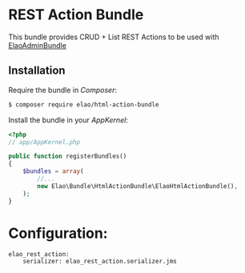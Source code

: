 REST Action Bundle
==================

This bundle provides CRUD + List REST Actions to be used with [ElaoAdminBundle](https://github.com/Elao/ElaoAdminBundle)

## Installation

Require the bundle in _Composer_:


```bash
$ composer require elao/html-action-bundle
```

Install the bundle in your _AppKernel_:

```php
<?php
// app/AppKernel.php

public function registerBundles()
{
    $bundles = array(
        //...
        new Elao\Bundle\HtmlActionBundle\ElaoHtmlActionBundle(),
    );
}
```

# Configuration:

```
elao_rest_action:
    serializer: elao_rest_action.serializer.jms
```
